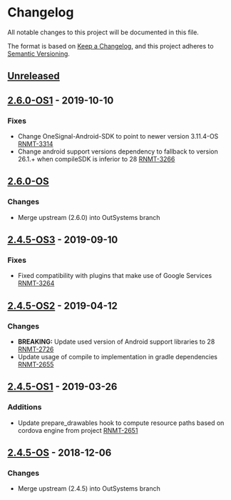 # Changelog
All notable changes to this project will be documented in this file.

The format is based on [Keep a Changelog](https://keepachangelog.com/en/1.0.0/),
and this project adheres to [Semantic Versioning](https://semver.org/spec/v2.0.0.html).

## [Unreleased]

## [2.6.0-OS1] - 2019-10-10
### Fixes
- Change OneSignal-Android-SDK to point to newer version 3.11.4-OS [RNMT-3314](https://outsystemsrd.atlassian.net/browse/RNMT-3314)
- Change android support versions dependency to fallback to version 26.1.+ when compileSDK is inferior to 28 [RNMT-3266](https://outsystemsrd.atlassian.net/browse/RNMT-3266)


## [2.6.0-OS] 
### Changes
- Merge upstream (2.6.0) into OutSystems branch


## [2.4.5-OS3] - 2019-09-10
### Fixes
- Fixed compatibility with plugins that make use of Google Services [
RNMT-3264](https://outsystemsrd.atlassian.net/browse/RNMT-3264)

## [2.4.5-OS2] - 2019-04-12
### Changes
- **BREAKING:** Update used version of Android support libraries to 28 [RNMT-2726](https://outsystemsrd.atlassian.net/browse/RNMT-2726)
- Update usage of compile to implementation in gradle dependencies [RNMT-2655](https://outsystemsrd.atlassian.net/browse/RNMT-2655)

## [2.4.5-OS1] - 2019-03-26
### Additions
- Update prepare_drawables hook to compute resource paths based on cordova engine from project [RNMT-2651](https://outsystemsrd.atlassian.net/browse/RNMT-2651)

## [2.4.5-OS] - 2018-12-06
### Changes
- Merge upstream (2.4.5) into OutSystems branch

[Unreleased]: https://github.com/OutSystems/OneSignal-Cordova-SDK/compare/2.6.0-OS1...HEAD
[2.6.0-OS1]: https://github.com/OutSystems/OneSignal-Cordova-SDK/compare/2.6.0-OS...2.6.0-OS1
[2.6.0-OS]: https://github.com/OutSystems/OneSignal-Cordova-SDK/compare/2.4.5-OS3...2.6.0-OS
[2.4.5-OS3]: https://github.com/OutSystems/OneSignal-Cordova-SDK/compare/2.4.5-OS2...2.4.5-OS3
[2.4.5-OS2]: https://github.com/OutSystems/OneSignal-Cordova-SDK/compare/2.4.5-OS1...2.4.5-OS2
[2.4.5-OS1]: https://github.com/OutSystems/OneSignal-Cordova-SDK/compare/2.4.5-OS...2.4.5-OS1
[2.4.5-OS]: https://github.com/OutSystems/OneSignal-Cordova-SDK/compare/2.3.2-OS2...2.4.5-OS
